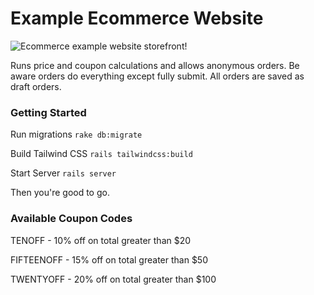 # Example Ecommerce Website

![Ecommerce example website storefront!](https://imgur.com/a/dFonc7X "Ecommerce Storefront")


Runs price and coupon calculations and allows anonymous orders. Be aware orders do everything except fully submit. All orders are saved as draft orders.

### Getting Started

Run migrations
```rake db:migrate```


Build Tailwind CSS
```rails tailwindcss:build```


Start Server
```rails server```

Then you're good to go.

### Available Coupon Codes
TENOFF - 10% off on total greater than $20

FIFTEENOFF - 15% off on total greater than $50

TWENTYOFF - 20% off on total greater than $100
